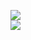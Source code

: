 [![](https://img.shields.io/badge/Made%20With-Github%20Spray-lightgrey.svg?style=for-the-badge&logo=github)](https://github.com/Annihil/github-spray#2550)  
[![](https://i.imgur.com/2DrTn0Z.gif)](https://github.com/Annihil/github-spray)